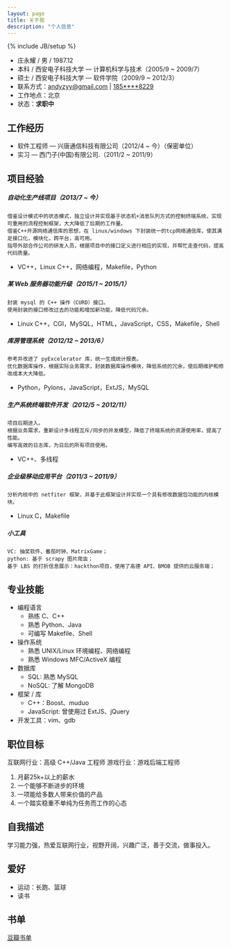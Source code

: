 ```yaml
---
layout: page
title: 关于我
description: "个人信息"
---
```

{% include JB/setup %}



* 庄永耀 / 男 / 1987.12
* 本科 / 西安电子科技大学 — 计算机科学与技术（2005/9 ~ 2009/7）
* 硕士 / 西安电子科技大学 — 软件学院（2009/9 ~ 2012/3）
* 联系方式：[andyzyy@gmail.com](mailto:andyzyy@gmail.com) | [185****8229](tel:+8618500458229)
* 工作地点：北京
* 状态：**求职中**


## 工作经历

* 软件工程师 —  兴唐通信科技有限公司（2012/4 ~ 今）（保密单位）
* 实习 — 西门子(中国)有限公司.（2011/2 ~ 2011/9）


## 项目经验

##### 自动化生产线项目（2013/7 ~ 今）

    借鉴设计模式中的状态模式，独立设计并实现基于状态机+消息队列方式的控制终端系统，实现可重用的流程控制框架，大大降低了后期的工作量。
    借鉴C++开源网络通信库的思想，在 linux/windows 下封装统一的tcp网络通信库，使其满足接口化，模块化，跨平台，高可用。
    指导外部合作公司的研发人员，根据项目中的接口定义进行相应的实现，并帮忙走查代码，提高代码质量。

* VC++，Linux C++，网络编程，Makefile，Python


##### 某 Web 服务器功能升级（2015/1 ~ 2015/1）

    封装 mysql 的 C++ 操作（CURD）接口。
    使用封装的接口修改过去的功能和增加新功能，降低代码冗余。

* Linux C++，CGI，MySQL，HTML，JavaScript，CSS，Makefile，Shell

##### 库房管理系统（2012/12 ~ 2013/6）

    参考并改进了 pyExcelerator 库，统一生成统计报表。
    优化数据库操作，根据实际业务需求，封装数据库操作模块，降低系统的冗余，使后期维护和修改成本大大降低。

* Python，Pylons，JavaScript，ExtJS，MySQL

##### 生产系统终端软件开发（2012/5 ~ 2012/11）

    项目后期进入。
    根据业务需求，重新设计多线程互斥/同步的并发模型，降低了终端系统的资源使用率，提高了性能。
    编写高效的日志库，为日后的所有项目使用。

* VC++、多线程

##### 企业级移动应用平台（2011/3 ~ 2011/9）

    分析内核中的 netfiter 框架，并基于此框架设计并实现一个具有修改数据包功能的内核模块。

* Linux C，Makefile


##### 小工具

    VC: 抽奖软件、番茄时钟、MatrixGame；
    python: 基于 scrapy 图片爬虫；
    基于 LBS 的打折信息展示：hackthon项目，使用了高德 API、BMOB 提供的云服务端；



## 专业技能

* 编程语言
    * 熟练 C、C++
    * 熟悉 Python、Java
    * 可编写 Makefile、Shell
* 操作系统
    * 熟悉 UNIX/Linux 环境编程、网络编程
    * 熟悉 Windows MFC/ActiveX 编程
* 数据库
    * SQL: 熟悉 MySQL
    * NoSQL: 了解 MongoDB
* 框架 / 库
    * C++：Boost、muduo
    * JavaScript: 曾使用过 ExtJS、jQuery
* 开发工具：vim、gdb





## 职位目标

互联网行业：高级 C++/Java 工程师
游戏行业：游戏后端工程师
1. 月薪25k+以上的薪水
2. 一个能够不断进步的环境
3. 一项能给多数人带来价值的产品
4. 一个踏实稳重不单纯为任务而工作的心态



## 自我描述

学习能力强，热爱互联网行业，视野开阔，兴趣广泛，善于交流，做事投入。


## 爱好

* 运动：长跑、篮球
* 读书


## 书单
[豆瓣书单](http://book.douban.com/people/14370518/)
